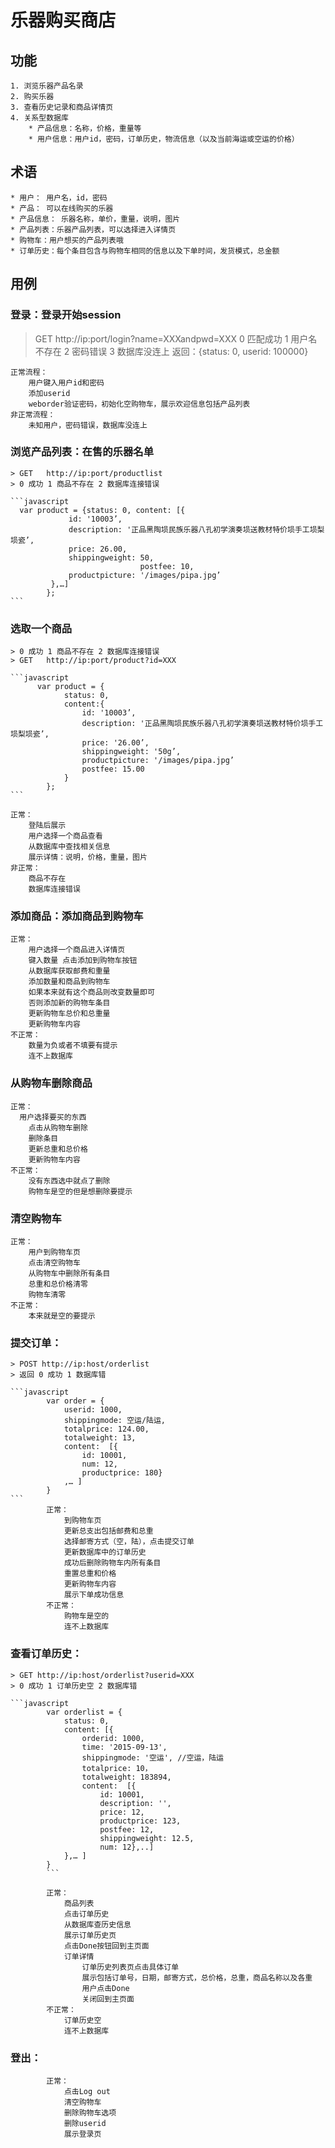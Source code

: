 # 乐器购买商店

## 功能

	1. 浏览乐器产品名录
	2. 购买乐器
	3. 查看历史记录和商品详情页
	4. 关系型数据库
		* 产品信息：名称，价格，重量等
		* 用户信息：用户id，密码，订单历史，物流信息（以及当前海运或空运的价格）

## 术语
	* 用户： 用户名，id，密码
	* 产品： 可以在线购买的乐器
	* 产品信息： 乐器名称，单价，重量，说明，图片
	* 产品列表：乐器产品列表，可以选择进入详情页
	* 购物车：用户想买的产品列表哦
	* 订单历史：每个条目包含与购物车相同的信息以及下单时间，发货模式，总金额

## 用例

### 登录：登录开始session
  > GET	http://ip:port/login?name=XXXandpwd=XXX
  > 0 匹配成功 1 用户名不存在 2 密码错误 3 数据库没连上
  > 返回：{status: 0, userid: 100000}
  
	正常流程：
		用户键入用户id和密码
		添加userid
		weborder验证密码，初始化空购物车，展示欢迎信息包括产品列表
	非正常流程：
		未知用户，密码错误，数据库没连上

### 浏览产品列表：在售的乐器名单
	> GET	http://ip:port/productlist
	> 0 成功 1 商品不存在 2 数据库连接错误
	
	```javascript
	  var product = {status: 0, content: [{
				 id: '10003’,
				 description: '正品黑陶埙民族乐器八孔初学演奏埙送教材特价埙手工埙梨埙瓷’,
				 price: 26.00,
				 shippingweight: 50,
                                 postfee: 10,
				 productpicture: '/images/pipa.jpg’
			 },…]
			};
	```
	
### 选取一个商品
	> 0 成功 1 商品不存在 2 数据库连接错误
	> GET	http://ip:port/product?id=XXX
	
	```javascript
		  var product = {
				status: 0, 
				content:{
					id: '10003’,
					description: '正品黑陶埙民族乐器八孔初学演奏埙送教材特价埙手工埙梨埙瓷’,
					price: '26.00’,
					shippingweight: '50g’,
					productpicture: '/images/pipa.jpg’
					postfee: 15.00
		    	}
		    };
	```
	
	正常：
		登陆后展示
		用户选择一个商品查看
		从数据库中查找相关信息
		展示详情：说明，价格，重量，图片
	非正常：
		商品不存在
		数据库连接错误

### 添加商品：添加商品到购物车
	正常：
		用户选择一个商品进入详情页
		键入数量 点击添加到购物车按钮
		从数据库获取邮费和重量
		添加数量和商品到购物车
		如果本来就有这个商品则改变数量即可
		否则添加新的购物车条目
		更新购物车总价和总重量
		更新购物车内容
	不正常：
		数量为负或者不填要有提示
		连不上数据库

### 从购物车删除商品
	正常：
	  用户选择要买的东西
		点击从购物车删除
		删除条目
		更新总重和总价格
		更新购物车内容
	不正常：
		没有东西选中就点了删除
		购物车是空的但是想删除要提示

### 清空购物车
	正常：
		用户到购物车页
		点击清空购物车
		从购物车中删除所有条目
		总重和总价格清零
		购物车清零
	不正常：
		本来就是空的要提示

### 提交订单：
	> POST http://ip:host/orderlist
	> 返回 0 成功 1 数据库错
	
	```javascript
			var order = {
  				userid: 1000,
				shippingmode: 空运/陆运,
				totalprice: 124.00,
				totalweight: 13,
				content:  [{
					id: 10001,
					num: 12,
                    productprice: 180}
                ,… ]
			}
	```
			正常：
				到购物车页
				更新总支出包括邮费和总重
				选择邮寄方式（空，陆），点击提交订单
				更新数据库中的订单历史
				成功后删除购物车内所有条目
				重置总重和价格
				更新购物车内容
				展示下单成功信息
			不正常：
				购物车是空的
				连不上数据库

### 查看订单历史：
	> GET http://ip:host/orderlist?userid=XXX
	> 0 成功 1 订单历史空 2 数据库错
	
	```javascript
			var orderlist = { 
				status: 0,
				content: [{
					orderid: 1000,
					time: '2015-09-13',
					shippingmode: '空运', //空运，陆运
					totalprice: 10，
					totalweight: 183894,
					content:  [{
						id: 10001,
						description: '',
						price: 12,
						productprice: 123,
						postfee: 12,
						shippingweight: 12.5,
						num: 12},..]
				},… ]
			}
			```
			
			正常：
				商品列表
				点击订单历史
				从数据库查历史信息
				展示订单历史页
				点击Done按钮回到主页面
				订单详情
					订单历史列表页点击具体订单
					展示包括订单号，日期，邮寄方式，总价格，总重，商品名称以及各重
					用户点击Done
					关闭回到主页面
			不正常：
				订单历史空
				连不上数据库

### 登出：
			正常：
				点击Log out
				清空购物车
				删除购物车选项
				删除userid
				展示登录页
